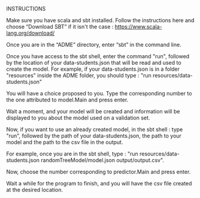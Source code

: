 INSTRUCTIONS

Make sure you have scala and sbt installed.
Follow the instructions here and choose “Download SBT” if it isn't the case :
https://www.scala-lang.org/download/

Once you are in the “ADME” directory, enter “sbt” in the command line.

Once you have access to the sbt shell, enter the command "run", followed by the location of your data-students.json
that will be read and used to create the model. For example, if your data-students.json is in a folder "resources" inside the ADME folder,
you should type :
"run resources/data-students.json"

You will have a choice proposed to you.
Type the corresponding number to the one attributed to model.Main and press enter.

Wait a moment, and your model will be created and information will be displayed to you about the model used on a validation set.

Now, if you want to use an already created model, in the sbt shell :
type "run", followed by the path of your data-students.json, the path to your model and the path to the csv file in the output.

For example, once you are in the sbt shell, type :
"run resources/data-students.json randomTreeModel/model.json output/output.csv".

Now, choose the number corresponding to predictor.Main and press enter.

Wait a while for the program to finish, and you will have the csv file created at the desired location.
